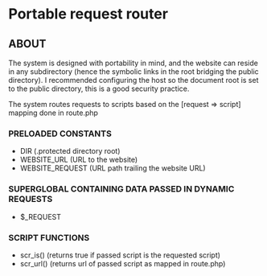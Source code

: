 # Portable request router

## ABOUT
The system is designed with portability in mind, and the
website can reside in any subdirectory (hence the symbolic
links in the root bridging the public directory).
I recommended configuring the host so the document root is
set to the public directory, this is a good security
practice.

The system routes requests to scripts based on the
[request => script] mapping done in route.php

### PRELOADED CONSTANTS
- DIR (.protected directory root)
- WEBSITE_URL (URL to the website)
- WEBSITE_REQUEST (URL path trailing the website URL)

### SUPERGLOBAL CONTAINING DATA PASSED IN DYNAMIC REQUESTS
- $_REQUEST

### SCRIPT FUNCTIONS
- scr_is() (returns true if passed script is the requested script)
- scr_url() (returns url of passed script as mapped in route.php)